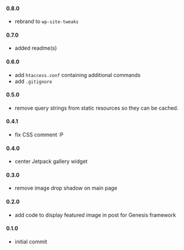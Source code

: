 #### 0.8.0
* rebrand to `wp-site-tweaks`

#### 0.7.0
* added readme(s)

#### 0.6.0
* add `htaccess.conf` containing additional commands
* add `.gitignore`

#### 0.5.0
* remove query strings from static resources so they can be cached.

#### 0.4.1
* fix CSS comment :P

#### 0.4.0
* center Jetpack gallery widget

#### 0.3.0
* remove image drop shadow on main page

#### 0.2.0
* add code to display featured image in post for Genesis framework

#### 0.1.0
* initial commit
